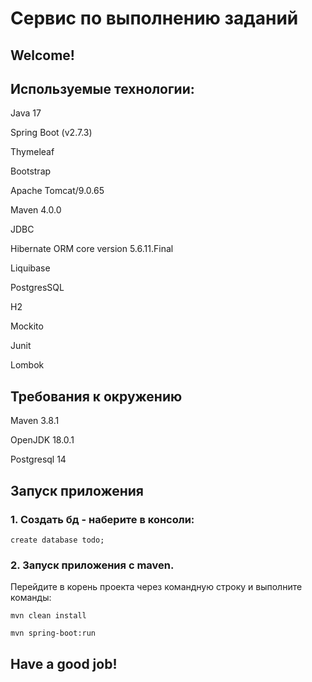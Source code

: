 # **Сервис по выполнению заданий**

## Welcome!


       
## Используемые технологии:

Java 17

Spring Boot (v2.7.3)

Thymeleaf

Bootstrap

Apache Tomcat/9.0.65

Maven 4.0.0

JDBC

Hibernate ORM core version 5.6.11.Final

Liquibase 

PostgresSQL 

H2 

Mockito 

Junit 

Lombok

## Требования к окружению

Maven 3.8.1

OpenJDK 18.0.1

Postgresql 14 


## Запуск приложения

### 1. Создать бд - наберите в консоли:

```
create database todo;
```

### 2. Запуск приложения с maven. 
Перейдите в корень проекта через командную строку и выполните команды:

```
mvn clean install
```

```
mvn spring-boot:run
```



## Have a good job!
